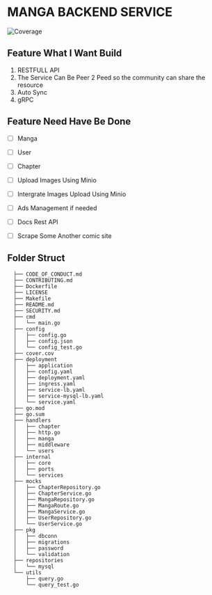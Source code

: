 # MANGA BACKEND SERVICE 
![Coverage](https://img.shields.io/badge/Coverage-41.1%25-yellow)


## Feature What I Want Build 
1. RESTFULL API 
2. The Service Can Be Peer 2 Peed so the community can share the resource 
3. Auto Sync 
4. gRPC 


## Feature Need Have Be Done 
  - [ ] Manga 
  - [ ] User 
  - [ ] Chapter 
  - [ ] Upload Images Using Minio 
  - [ ] Intergrate Images Upload Using Minio 
  - [ ] Ads Management if needed
  - [ ] Docs Rest API 
  - [ ] Scrape Some Another comic site 


## Folder Struct
```
  ├── CODE_OF_CONDUCT.md
  ├── CONTRIBUTING.md
  ├── Dockerfile
  ├── LICENSE
  ├── Makefile
  ├── README.md
  ├── SECURITY.md
  ├── cmd
  │   └── main.go
  ├── config
  │   ├── config.go
  │   ├── config.json
  │   └── config_test.go
  ├── cover.cov
  ├── deployment
  │   ├── application
  │   ├── config.yaml
  │   ├── deployment.yaml
  │   ├── ingress.yaml
  │   ├── service-lb.yaml
  │   ├── service-mysql-lb.yaml
  │   └── service.yaml
  ├── go.mod
  ├── go.sum
  ├── handlers
  │   ├── chapter
  │   ├── http.go
  │   ├── manga
  │   ├── middleware
  │   └── users
  ├── internal
  │   ├── core
  │   ├── ports
  │   └── services
  ├── mocks
  │   ├── ChapterRepository.go
  │   ├── ChapterService.go
  │   ├── MangaRepository.go
  │   ├── MangaRoute.go
  │   ├── MangaService.go
  │   ├── UserRepository.go
  │   └── UserService.go
  ├── pkg
  │   ├── dbconn
  │   ├── migrations
  │   ├── password
  │   └── validation
  ├── repositories
  │   └── mysql
  └── utils
      ├── query.go
      └── query_test.go

```
